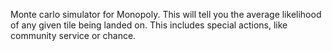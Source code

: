 Monte carlo simulator for Monopoly. This will tell you the average likelihood of any given tile being landed on. This includes special actions, like community service or chance.